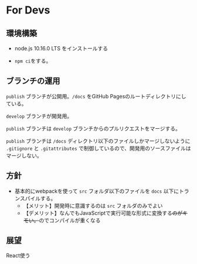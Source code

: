# For Devs

## 環境構築

* node.js 10.16.0 LTS をインストールする

* `npm ci`をする。

## ブランチの運用
`publish` ブランチが公開用。`/docs` をGitHub Pagesのルートディレクトリにしている。

`develop` ブランチが開発用。

`publish` ブランチは `develop` ブランチからのプルリクエストをマージする。

`publish` ブランチは `/docs` ディレクトリ以下のファイルしかマージしないように `.gitignore` と `.gitattributes` で制御しているので、開発用のソースファイルはマージしない。


## 方針

* 基本的にwebpackを使って `src` フォルダ以下のファイルを `docs` 以下にトランスパイルする。
  - 【メリット】開発時に意識するのは `src` フォルダのみでよい
  - 【デメリット】なんでもJavaScriptで実行可能な形式に変換する<del>のがキモい。</del>のでコンパイルが重くなる

## 展望
React使う
